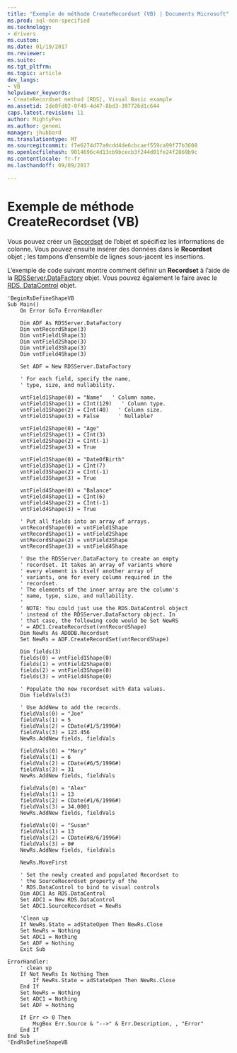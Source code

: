 ```yaml
---
title: "Exemple de méthode CreateRecordset (VB) | Documents Microsoft"
ms.prod: sql-non-specified
ms.technology:
- drivers
ms.custom: 
ms.date: 01/19/2017
ms.reviewer: 
ms.suite: 
ms.tgt_pltfrm: 
ms.topic: article
dev_langs:
- VB
helpviewer_keywords:
- CreateRecordset method [RDS], Visual Basic example
ms.assetid: 2de8fd02-0f49-4d47-8bd3-397726d1c644
caps.latest.revision: 11
author: MightyPen
ms.author: genemi
manager: jhubbard
ms.translationtype: MT
ms.sourcegitcommit: f7e6274d77a9cdd4de6cbcaef559ca99f77b3608
ms.openlocfilehash: 9014696c4d13cb9bcecb3f244d01fe24f2869b9c
ms.contentlocale: fr-fr
ms.lasthandoff: 09/09/2017

---
```

# <a name="createrecordset-method-example-vb"></a>Exemple de méthode CreateRecordset (VB)
Vous pouvez créer un [Recordset](../../../ado/reference/ado-api/recordset-object-ado.md) de l’objet et spécifiez les informations de colonne. Vous pouvez ensuite insérer des données dans le **Recordset** objet ; les tampons d’ensemble de lignes sous-jacent les insertions.  
  
 L’exemple de code suivant montre comment définir un **Recordset** à l’aide de la [RDSServer.DataFactory](../../../ado/reference/rds-api/datafactory-object-rdsserver.md) objet. Vous pouvez également le faire avec le [RDS. DataControl](../../../ado/reference/rds-api/datacontrol-object-rds.md) objet.  
  
```  
'BeginRsDefineShapeVB  
Sub Main()  
    On Error GoTo ErrorHandler  
  
    Dim ADF As RDSServer.DataFactory  
    Dim vntRecordShape(3)  
    Dim vntField1Shape(3)  
    Dim vntField2Shape(3)  
    Dim vntField3Shape(3)  
    Dim vntField4Shape(3)  
  
    Set ADF = New RDSServer.DataFactory  
  
    ' For each field, specify the name,  
    ' type, size, and nullability.  
  
    vntField1Shape(0) = "Name"   ' Column name.  
    vntField1Shape(1) = CInt(129)   ' Column type.  
    vntField1Shape(2) = CInt(40)   ' Column size.  
    vntField1Shape(3) = False      ' Nullable?  
  
    vntField2Shape(0) = "Age"  
    vntField2Shape(1) = CInt(3)  
    vntField2Shape(2) = CInt(-1)  
    vntField2Shape(3) = True  
  
    vntField3Shape(0) = "DateOfBirth"  
    vntField3Shape(1) = CInt(7)  
    vntField3Shape(2) = CInt(-1)  
    vntField3Shape(3) = True  
  
    vntField4Shape(0) = "Balance"  
    vntField4Shape(1) = CInt(6)  
    vntField4Shape(2) = CInt(-1)  
    vntField4Shape(3) = True  
  
    ' Put all fields into an array of arrays.  
    vntRecordShape(0) = vntField1Shape  
    vntRecordShape(1) = vntField2Shape  
    vntRecordShape(2) = vntField3Shape  
    vntRecordShape(3) = vntField4Shape  
  
    ' Use the RDSServer.DataFactory to create an empty  
    ' recordset. It takes an array of variants where  
    ' every element is itself another array of  
    ' variants, one for every column required in the  
    ' recordset.  
    ' The elements of the inner array are the column's  
    ' name, type, size, and nullability.  
    '  
    ' NOTE: You could just use the RDS.DataControl object  
    ' instead of the RDSServer.DataFactory object. In  
    ' that case, the following code would be Set NewRS  
    ' = ADC1.CreateRecordset(vntRecordShape)  
    Dim NewRs As ADODB.Recordset  
    Set NewRs = ADF.CreateRecordSet(vntRecordShape)  
  
    Dim fields(3)  
    fields(0) = vntField1Shape(0)  
    fields(1) = vntField2Shape(0)  
    fields(2) = vntField3Shape(0)  
    fields(3) = vntField4Shape(0)  
  
    ' Populate the new recordset with data values.  
    Dim fieldVals(3)  
  
    ' Use AddNew to add the records.  
    fieldVals(0) = "Joe"  
    fieldVals(1) = 5  
    fieldVals(2) = CDate(#1/5/1996#)  
    fieldVals(3) = 123.456  
    NewRs.AddNew fields, fieldVals  
  
    fieldVals(0) = "Mary"  
    fieldVals(1) = 6  
    fieldVals(2) = CDate(#6/5/1996#)  
    fieldVals(3) = 31  
    NewRs.AddNew fields, fieldVals  
  
    fieldVals(0) = "Alex"  
    fieldVals(1) = 13  
    fieldVals(2) = CDate(#1/6/1996#)  
    fieldVals(3) = 34.0001  
    NewRs.AddNew fields, fieldVals  
  
    fieldVals(0) = "Susan"  
    fieldVals(1) = 13  
    fieldVals(2) = CDate(#8/6/1996#)  
    fieldVals(3) = 0#  
    NewRs.AddNew fields, fieldVals  
  
    NewRs.MoveFirst  
  
    ' Set the newly created and populated Recordset to  
    ' the SourceRecordset property of the  
    ' RDS.DataControl to bind to visual controls  
    Dim ADC1 As RDS.DataControl  
    Set ADC1 = New RDS.DataControl  
    Set ADC1.SourceRecordset = NewRs  
  
    'Clean up  
    If NewRs.State = adStateOpen Then NewRs.Close  
    Set NewRs = Nothing  
    Set ADC1 = Nothing  
    Set ADF = Nothing  
    Exit Sub  
  
ErrorHandler:  
    ' clean up  
    If Not NewRs Is Nothing Then  
        If NewRs.State = adStateOpen Then NewRs.Close  
    End If  
    Set NewRs = Nothing  
    Set ADC1 = Nothing  
    Set ADF = Nothing  
  
    If Err <> 0 Then  
        MsgBox Err.Source & "-->" & Err.Description, , "Error"  
    End If  
End Sub  
'EndRsDefineShapeVB  
```
